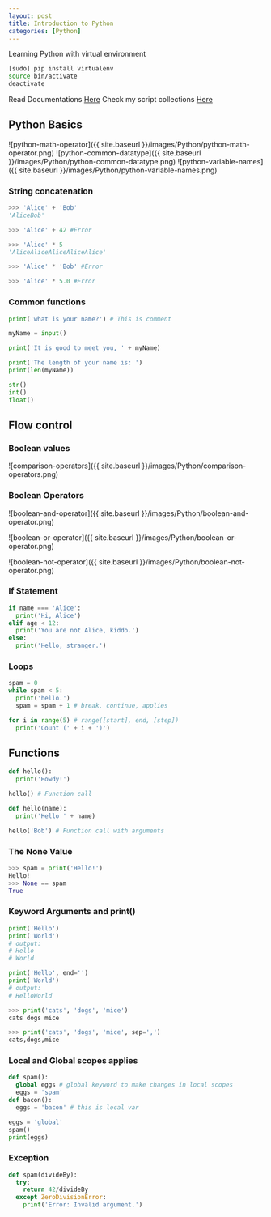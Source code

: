 ```yaml
---
layout: post
title: Introduction to Python
categories: [Python]
---
```


Learning Python with virtual environment

```sh
[sudo] pip install virtualenv
source bin/activate
deactivate
```

Read Documentations [Here](https://virtualenv.pypa.io/en/stable/userguide/#usage)
Check my script collections [Here](https://github.com/raymondlei90s/Python-Playground)

## Python Basics

![python-math-operator]({{ site.baseurl }}/images/Python/python-math-operator.png)
![python-common-datatype]({{ site.baseurl }}/images/Python/python-common-datatype.png)
![python-variable-names]({{ site.baseurl }}/images/Python/python-variable-names.png)

### String concatenation

```python
>>> 'Alice' + 'Bob'
'AliceBob'

>>> 'Alice' + 42 #Error

>>> 'Alice' * 5
'AliceAliceAliceAliceAlice'

>>> 'Alice' * 'Bob' #Error

>>> 'Alice' * 5.0 #Error
```

### Common functions

```python
print('what is your name?') # This is comment

myName = input()

print('It is good to meet you, ' + myName)

print('The length of your name is: ')
print(len(myName))

str()
int()
float()
```

## Flow control

### Boolean values

![comparison-operators]({{ site.baseurl }}/images/Python/comparison-operators.png)

### Boolean Operators

![boolean-and-operator]({{ site.baseurl }}/images/Python/boolean-and-operator.png)

![boolean-or-operator]({{ site.baseurl }}/images/Python/boolean-or-operator.png)

![boolean-not-operator]({{ site.baseurl }}/images/Python/boolean-not-operator.png)

### If Statement

```python
if name === 'Alice':
  print('Hi, Alice')
elif age < 12:
  print('You are not Alice, kiddo.')
else:
  print('Hello, stranger.')
```

### Loops

```python
spam = 0
while spam < 5:
  print('hello.')
  spam = spam + 1 # break, continue, applies

for i in range(5) # range([start], end, [step])
  print('Count (' + i + ')')
```

## Functions

```python
def hello():
  print('Howdy!')

hello() # Function call

def hello(name):
  print('Hello ' + name)

hello('Bob') # Function call with arguments
```

### The None Value
```python
>>> spam = print('Hello!')
Hello!
>>> None == spam
True
```

### Keyword Arguments and print()

```python
print('Hello')
print('World')
# output:
# Hello
# World

print('Hello', end='')
print('World')
# output:
# HelloWorld

>>> print('cats', 'dogs', 'mice')
cats dogs mice

>>> print('cats', 'dogs', 'mice', sep=',')
cats,dogs,mice

```

### Local and Global scopes applies
```python
def spam():
  global eggs # global keyword to make changes in local scopes
  eggs = 'spam'
def bacon():
  eggs = 'bacon' # this is local var

eggs = 'global'  
spam()
print(eggs)
```

### Exception
```python
def spam(divideBy):
  try:
    return 42/divideBy
  except ZeroDivisionError:
    print('Error: Invalid argument.')
```

